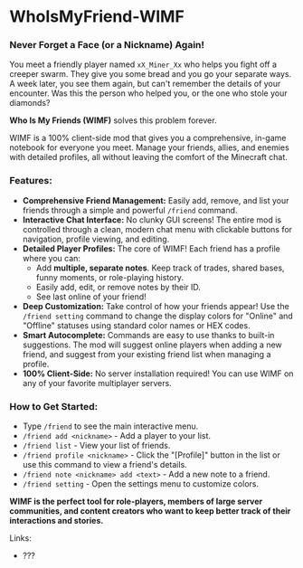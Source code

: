 # WhoIsMyFriend-WIMF

### Never Forget a Face (or a Nickname) Again!

You meet a friendly player named `xX_Miner_Xx` who helps you fight off a creeper swarm. They give you some bread and you go your separate ways. A week later, you see them again, but can't remember the details of your encounter. Was this the person who helped you, or the one who stole your diamonds?

**Who Is My Friends (WIMF)** solves this problem forever.

WIMF is a 100% client-side mod that gives you a comprehensive, in-game notebook for everyone you meet. Manage your friends, allies, and enemies with detailed profiles, all without leaving the comfort of the Minecraft chat.

### Features:

*   **Comprehensive Friend Management:** Easily add, remove, and list your friends through a simple and powerful `/friend` command.
*   **Interactive Chat Interface:** No clunky GUI screens! The entire mod is controlled through a clean, modern chat menu with clickable buttons for navigation, profile viewing, and editing.
*   **Detailed Player Profiles:** The core of WIMF! Each friend has a profile where you can:
    *   Add **multiple, separate notes**. Keep track of trades, shared bases, funny moments, or role-playing history.
    *   Easily add, edit, or remove notes by their ID.
    *   See last online of your friend!
*   **Deep Customization:** Take control of how your friends appear! Use the `/friend setting` command to change the display colors for "Online" and "Offline" statuses using standard color names or HEX codes.
*   **Smart Autocomplete:** Commands are easy to use thanks to built-in suggestions. The mod will suggest online players when adding a new friend, and suggest from your existing friend list when managing a profile.
*   **100% Client-Side:** No server installation required! You can use WIMF on any of your favorite multiplayer servers.

### How to Get Started:

*   Type `/friend` to see the main interactive menu.
*   `/friend add <nickname>` - Add a player to your list.
*   `/friend list` - View your list of friends.
*   `/friend profile <nickname>` - Click the "[Profile]" button in the list or use this command to view a friend's details.
*   `/friend note <nickname> add <text>` - Add a new note to a friend.
*   `/friend setting` - Open the settings menu to customize colors.

**WIMF is the perfect tool for role-players, members of large server communities, and content creators who want to keep better track of their interactions and stories.**

Links:
- ???
